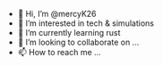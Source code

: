 - 👋 Hi, I’m @mercyK26
- 👀 I’m interested in tech & simulations
- 🌱 I’m currently learning rust
- 💞️ I’m looking to collaborate on ...
- 📫 How to reach me ...

<!---
RomanK26/RomanK26 is a ✨ special ✨ repository because its `README.md` (this file) appears on your GitHub profile.
You can click the Preview link to take a look at your changes.
--->
